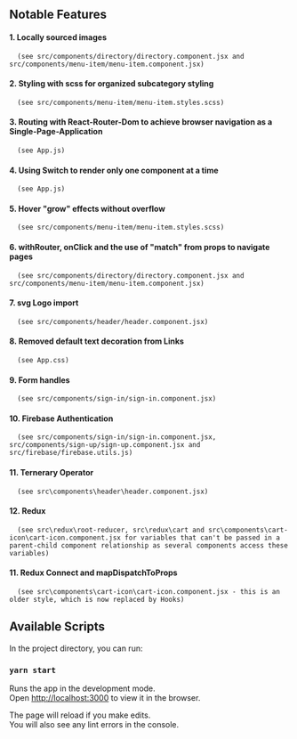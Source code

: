 ## Notable Features

#### 1. Locally sourced images

      (see src/components/directory/directory.component.jsx and src/components/menu-item/menu-item.component.jsx)
#### 2. Styling with scss for organized subcategory styling

      (see src/components/menu-item/menu-item.styles.scss)
#### 3. Routing with React-Router-Dom to achieve browser navigation as a Single-Page-Application

      (see App.js)
#### 4. Using Switch to render only one component at a time

      (see App.js)
#### 5. Hover "grow" effects without overflow

      (see src/components/menu-item/menu-item.styles.scss)
#### 6. withRouter, onClick and the use of "match" from props to navigate pages 

      (see src/components/directory/directory.component.jsx and src/components/menu-item/menu-item.component.jsx)
#### 7. svg Logo import

      (see src/components/header/header.component.jsx)

#### 8. Removed default text decoration from Links

      (see App.css)

#### 9. Form handles

      (see src/components/sign-in/sign-in.component.jsx)

#### 10. Firebase Authentication

      (see src/components/sign-in/sign-in.component.jsx,  src/components/sign-up/sign-up.component.jsx and src/firebase/firebase.utils.js)

#### 11. Ternerary Operator

      (see src\components\header\header.component.jsx)

#### 12. Redux

      (see src\redux\root-reducer, src\redux\cart and src\components\cart-icon\cart-icon.component.jsx for variables that can't be passed in a parent-child component relationship as several components access these variables)

#### 11. Redux Connect and mapDispatchToProps

      (see src\components\cart-icon\cart-icon.component.jsx - this is an older style, which is now replaced by Hooks)

## Available Scripts

In the project directory, you can run:

### `yarn start`

Runs the app in the development mode.<br />
Open [http://localhost:3000](http://localhost:3000) to view it in the browser.

The page will reload if you make edits.<br />
You will also see any lint errors in the console.
